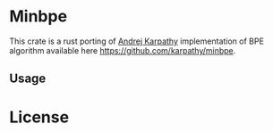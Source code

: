 # Minbpe
This crate is a rust porting of [Andrej Karpathy](https://twitter.com/karpathy) implementation of BPE algorithm available here https://github.com/karpathy/minbpe.

## Usage

# License
